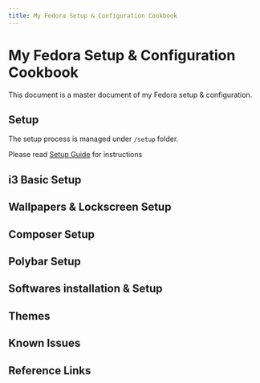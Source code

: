 ```yaml
---
title: My Fedora Setup & Configuration Cookbook
---
```


# My Fedora Setup & Configuration Cookbook

This document is a master document of my Fedora setup & configuration.

## Setup

The setup process is managed under `/setup` folder.

Please read [Setup Guide](setup/README.md) for instructions

## i3 Basic Setup

## Wallpapers & Lockscreen Setup

## Composer Setup

## Polybar Setup

## Softwares installation & Setup

## Themes

## Known Issues

## Reference Links
